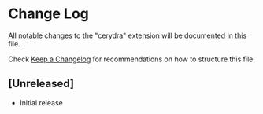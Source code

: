 # Change Log

All notable changes to the "cerydra" extension will be documented in this file.

Check [Keep a Changelog](http://keepachangelog.com/) for recommendations on how to structure this file.

## [Unreleased]

- Initial release

